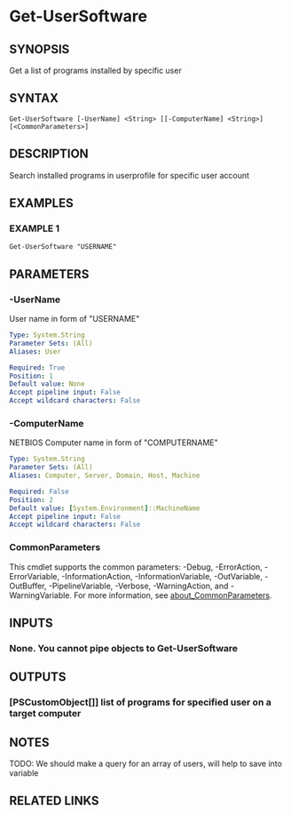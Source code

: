 ﻿---
external help file: Project.Windows.ProgramInfo-help.xml
Module Name: Project.Windows.ProgramInfo
online version: https://github.com/metablaster/WindowsFirewallRuleset/blob/develop/Modules/Project.Windows.ProgramInfo/Help/en-US/Get-UserSoftware.md
schema: 2.0.0
---

# Get-UserSoftware

## SYNOPSIS

Get a list of programs installed by specific user

## SYNTAX

```none
Get-UserSoftware [-UserName] <String> [[-ComputerName] <String>] [<CommonParameters>]
```

## DESCRIPTION

Search installed programs in userprofile for specific user account

## EXAMPLES

### EXAMPLE 1

```none
Get-UserSoftware "USERNAME"
```

## PARAMETERS

### -UserName

User name in form of "USERNAME"

```yaml
Type: System.String
Parameter Sets: (All)
Aliases: User

Required: True
Position: 1
Default value: None
Accept pipeline input: False
Accept wildcard characters: False
```

### -ComputerName

NETBIOS Computer name in form of "COMPUTERNAME"

```yaml
Type: System.String
Parameter Sets: (All)
Aliases: Computer, Server, Domain, Host, Machine

Required: False
Position: 2
Default value: [System.Environment]::MachineName
Accept pipeline input: False
Accept wildcard characters: False
```

### CommonParameters

This cmdlet supports the common parameters: -Debug, -ErrorAction, -ErrorVariable, -InformationAction, -InformationVariable, -OutVariable, -OutBuffer, -PipelineVariable, -Verbose, -WarningAction, and -WarningVariable. For more information, see [about_CommonParameters](http://go.microsoft.com/fwlink/?LinkID=113216).

## INPUTS

### None. You cannot pipe objects to Get-UserSoftware

## OUTPUTS

### [PSCustomObject[]] list of programs for specified user on a target computer

## NOTES

TODO: We should make a query for an array of users, will help to save into variable

## RELATED LINKS

